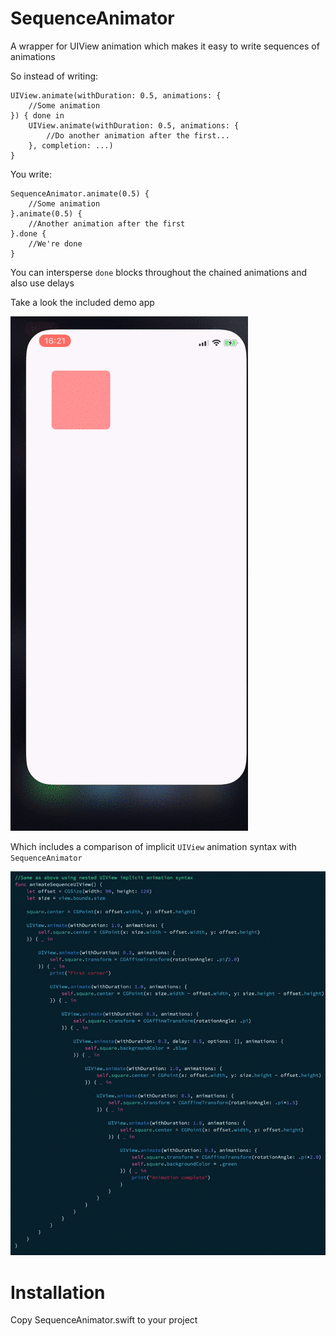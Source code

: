 # SequenceAnimator

A wrapper for UIView animation which makes it easy to write sequences of animations 

So instead of writing:

    UIView.animate(withDuration: 0.5, animations: {
        //Some animation
    }) { done in
        UIView.animate(withDuration: 0.5, animations: {
            //Do another animation after the first...
        }, completion: ...)
    }
    
You write:

    SequenceAnimator.animate(0.5) {
        //Some animation
    }.animate(0.5) {
        //Another animation after the first
    }.done {
        //We're done
    }
   
You can intersperse `done` blocks throughout the chained animations and also use delays   

Take a look the included demo app

![Demo](Images/SequenceDemo.gif)

Which includes a comparison of implicit `UIView` animation syntax with `SequenceAnimator`

![Code Comparison](Images/SequenceAnimatorComparison.gif)

# Installation

Copy SequenceAnimator.swift to your project

